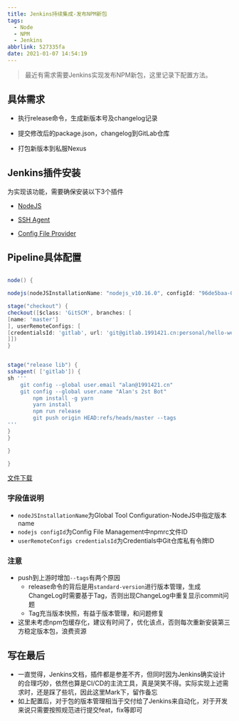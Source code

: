```yaml
---
title: Jenkins持续集成-发布NPM新包
tags:
  - Node
  - NPM
  - Jenkins
abbrlink: 527335fa
date: 2021-01-07 14:54:19
---
```


> 最近有需求需要Jenkins实现发布NPM新包，这里记录下配置方法。



## 具体需求

- 执行release命令，生成新版本号及changelog记录

- 提交修改后的package.json，changelog到GitLab仓库

- 打包新版本到私服Nexus

## Jenkins插件安装

为实现该功能，需要确保安装以下3个插件

- [NodeJS](https://plugins.jenkins.io/nodejs/)

- [SSH Agent](https://plugins.jenkins.io/ssh-agent/)

- [Config File Provider](https://plugins.jenkins.io/config-file-provider/)

  

## Pipeline具体配置

```groovy

node() {

nodejs(nodeJSInstallationName: "nodejs_v10.16.0", configId: "96de5baa-02b1-4cb9-9f65-e8f96452b59c") {

stage("checkout") {
checkout([$class: 'GitSCM', branches: [
[name: 'master']
], userRemoteConfigs: [
[credentialsId: 'gitlab', url: 'git@gitlab.1991421.cn:personal/hello-web.git']
]])
}


stage("release lib") {
sshagent( ['gitlab']) {
sh '''
    git config --global user.email "alan@1991421.cn"
    git config --global user.name "Alan's 2st Bot"
		npm install -g yarn
		yarn install
		npm run release
		git push origin HEAD:refs/heads/master --tags
'''
}
}

}

}

```



[文件下载]([**jenkins-release-npm.groovy**](https://gist.github.com/alanhg/fcdf6daeb9ded0e5427578f5aafdf023#file-jenkins-release-npm-groovy))

### 字段值说明

- `nodeJSInstallationName`为Global Tool Configuration-NodeJS中指定版本name
- `nodejs configId`为Config File Management中npmrc文件ID
- `userRemoteConfigs credentialsId`为Credentials中Git仓库私有令牌ID



### 注意

- push到上游时增加`--tags`有两个原因
  - release命令的背后是用`standard-version`进行版本管理，生成ChangeLog时需要基于Tag，否则出现ChangeLog中重复显示commit问题
  - Tag充当版本快照，有益于版本管理，和问题修复
- 这里未考虑npm包缓存化，建议有时间了，优化该点，否则每次重新安装第三方稳定版本包，浪费资源

## 写在最后

- 一直觉得，Jenkins文档，插件都是参差不齐，但同时因为Jenkins确实设计的合理巧妙，依然也算是CI/CD的主流工具，真是哭笑不得。实际实现上述需求时，还是踩了些坑，因此这里Mark下，留作备忘
- 如上配置后，对于包的版本管理相当于交付给了Jenkins来自动化，对于开发来说只需要按照规范进行提交feat，fix等即可
